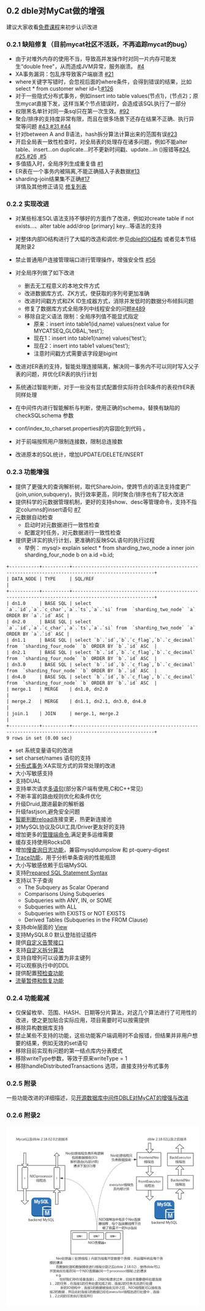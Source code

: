 ## 0.2 dble对MyCat做的增强  
建议大家收看[免费课程](http://edu.itpub.net/course/10225.html)来初步认识改进

### 0.2.1 缺陷修复（目前mycat社区不活跃，不再追踪mycat的bug）

+ 由于对堆外内存的使用不当，导致高并发操作时对同一片内存可能发生“double free"，从而造成JVM异常，服务崩溃。 [#4](https://github.com/actiontech/dble/issues/4)
+ XA事务漏洞：包乱序导致客户端崩溃 [#21](https://github.com/actiontech/dble/issues/21)
+ where关键字写错时，会忽视后面的where条件，会得到错误的结果，比如select * from customer wher id=1;[#126](https://github.com/actiontech/dble/issues/126)
+ 对于一些隐式分布式事务，例如insert into table values(节点1)，(节点2)；原生mycat直接下发，这样当某个节点错误时，会造成该SQL执行了一部分
+ 权限黑名单针对同一条sql只在第一次生效。[#92](https://github.com/actiontech/dble/issues/92)
+ 聚合/排序的支持度非常有限，而且在很多场景下还存在结果不正确、执行异常等问题 [#43](https://github.com/actiontech/dble/issues/43),[#31](https://github.com/actiontech/dble/issues/31),[#44](https://github.com/actiontech/dble/issues/44)
+ 针对between A and B语法，hash拆分算法计算出来的范围有误[#23](https://github.com/actiontech/dble/issues/23)
+ 开启全局表一致性检查时，对全局表的处理存在诸多问题，例如不能alter table、insert...on duplicate...时不更新时间戳、update...in ()报错等[#24](https://github.com/actiontech/dble/issues/24), [#25](https://github.com/actiontech/dble/issues/25),[#26](https://github.com/actiontech/dble/issues/26) ,[#5](https://github.com/actiontech/dble/issues/5)
+ 多值插入时，全局序列生成重复值 [#1](https://github.com/actiontech/dble/issues/1)
+ ER表在一个事务内被隔离,不能正确插入子表数据[#13](https://github.com/actiontech/dble/issues/13)
+ sharding-join结果集不正确[#17](https://github.com/actiontech/dble/issues/17)  
详情及其他修正请见 [修复列表](https://github.com/actiontech/dble/issues?q=is%3Aissue+label%3AMyCAT-issue)

### 0.2.2 实现改进

+ 对某些标准SQL语法支持不够好的方面作了改进，例如对create table if not exists...、alter table add/drop [primary] key...等语法的支持
+ 对整体内部IO结构进行了大幅的改造和调优:参见[dble的IO结构](pic/dble_IO_cn.png) 或者见本节结尾附录2
+ 禁止普通用户连接管理端口进行管理操作，增强安全性 [#56](https://github.com/actiontech/dble/issues/56)
+ 对全局序列做了如下改进
    - 删去无工程意义的本地文件方式
    - 改进数据库方式、ZK方式，使获取的序列号更加准确
    - 改进时间戳方式和ZK ID生成器方式，消除并发低时的数据分布倾斜问题
    - 修复了数据库方式全局序列中线程安全的问题[#489](https://github.com/actiontech/dble/issues/489)
    - 移除自定义语法   限制：全局序列值不能显式指定  
        + 原来：insert into table1(id,name) values(next value for MYCATSEQ_GLOBAL,‘test’);
        + 现在1：insert into table1(name) values(‘test’);
        + 现在2：insert into table1 values(‘test’);
        + 注意时间戳方式需要该字段是bigint 
    
+ 改进对ER表的支持，智能处理连接隔离，解决同一事务内不可以同时写入父子表的问题，并优化ER表的执行计划
+ 系统通过智能判断，对于一些没有显式配置但实际符合ER条件的表视作ER表同样处理
+ 在中间件内进行智能解析与判断，使用正确的schema，替换有缺陷的checkSQLschema 参数 
+ conf/index_to_charset.properties的内容固化到代码 。
+ 对于前端按照用户限制连接数，限制总连接数
+ 改进原本的SQL统计，增加UPDATE/DELETE/INSERT

### 0.2.3 功能增强
    
+ 提供了更强大的查询解析树，取代ShareJoin，使跨节点的语法支持度更广(join,union,subquery)，执行效率更高，同时聚合/排序也有了较大改进
+ 提供科学的元数据管理机制，更好的支持show、desc等管理命令，支持不指定columns的insert语句 [#7](https://github.com/actiontech/dble/issues/7)
+ 元数据自动检查
    - 启动时对元数据进行一致性检查
    - 配置定时任务，对元数据进行一致性检查
+ 提供更详实的执行计划，更准确的反映SQL语句的执行过程
	+ 举例： mysql> explain select * from sharding_two_node a inner join sharding_four_node b on a.id =b.id;


```  
+-----------+----------+----------------------------------------------------------------------------------------------------+
| DATA_NODE | TYPE     | SQL/REF                                                                                            |
+-----------+----------+----------------------------------------------------------------------------------------------------+
| dn1.0     | BASE SQL | select `a`.`id`,`a`.`c_char`,`a`.`ts`,`a`.`si` from  `sharding_two_node` `a` ORDER BY `a`.`id` ASC |
| dn2.0     | BASE SQL | select `a`.`id`,`a`.`c_char`,`a`.`ts`,`a`.`si` from  `sharding_two_node` `a` ORDER BY `a`.`id` ASC |
| dn1.1     | BASE SQL | select `b`.`id`,`b`.`c_flag`,`b`.`c_decimal` from  `sharding_four_node` `b` ORDER BY `b`.`id` ASC  |
| dn2.1     | BASE SQL | select `b`.`id`,`b`.`c_flag`,`b`.`c_decimal` from  `sharding_four_node` `b` ORDER BY `b`.`id` ASC  |
| dn3.0     | BASE SQL | select `b`.`id`,`b`.`c_flag`,`b`.`c_decimal` from  `sharding_four_node` `b` ORDER BY `b`.`id` ASC  |
| dn4.0     | BASE SQL | select `b`.`id`,`b`.`c_flag`,`b`.`c_decimal` from  `sharding_four_node` `b` ORDER BY `b`.`id` ASC  |
| merge.1   | MERGE    | dn1.0, dn2.0                                                                                       |
| merge.2   | MERGE    | dn1.1, dn2.1, dn3.0, dn4.0                                                                         |
| join.1    | JOIN     | merge.1, merge.2                                                                                   |
+-----------+----------+----------------------------------------------------------------------------------------------------+
9 rows in set (0.00 sec)

```


+ set 系统变量语句的改进
+ set charset/names 语句的支持
+ [分布式事务](../2.Function/2.05_distribute_transaction.md):XA实现方式的异常处理的改进
+ 大小写敏感支持
+ 支持DUAL
+ 支持单次请求[多语句](../4.Protocol/4.3_Text_Protocol.md#4311--multi-statement)(部分客户端有使用,C和C++常见)
+ 不断丰富的路由规则优化和条件优化
+ 升级Druid,跟进最新的解析器
+ 升级fastjson,避免安全问题
+ [智能判断reload](../2.Function/2.19_reload_diff.md)连接变更，热更新连接池
+ 对MySQL协议及GUI工具/Driver更友好的支持
+ 增加更多的[管理端命令](../2.Function/2.01_manager_cmd.md),满足更多运维需要
+ 缓存支持使用RocksDB 
+ 增加[慢查询日志功能](../2.Function/2.20_slow_query_log.md)，兼容mysqldumpslow 和 pt-query-digest
+ [Trace功能](../2.Function/2.21_query_trace.md)，用于分析单条查询的性能瓶颈
+ 大小写敏感依赖于后端MySQL
+ 支持[Prepared SQL Statement Syntax](../3.SQL_Syntax/3.3_Prepared_SQL_Syntax.md)
+ 支持以下子查询
  - The Subquery as Scalar Operand
  - Comparisons Using Subqueries
  - Subqueries with ANY, IN, or SOME
  - Subqueries with ALL
  - Subqueries with EXISTS or NOT EXISTS
  - Derived Tables (Subqueries in the FROM Clause)
+ 支持dble层面的 [View](../3.SQL_Syntax/3.1_DDL/3.1.2_DDL%26View_Syntax.md)
+ 支持MySQL8.0 默认登陆验证插件
+ 提供[自定义告警接口](1.config_file/1.11_customized_alert.md)
+ 支持[自定义拆分算法](1.config_file/1.09_dble_route_function_spec.md)
+ 支持自增列可以设置为非主键列
+ 可以观察执行中的DDL
+ 提供配置[预检查功能](../2.Function/2.1_manager_cmd/2.1.13_dryrun.md)
+ [流量暂停和恢复功能](../2.Function/2.1_manager_cmd/2.1.14_pause_resume.md)

### 0.2.4 功能裁减

+ 仅保留枚举、范围、HASH、日期等分片算法，对这几个算法进行了可用性的改进，使之更加贴合实际应用，项目需要时可以按需提供
+ 移除异构数据库支持
+ 禁止某些不支持的功能，这些功能客户端调用时不会报错，但结果并非用户想要的结果，例如无效的set语句
+ 移除目前实现有问题的第一结点库内分表模式
+ 移除writeType参数，等效于原来writeType = 1
+ 移除handleDistributedTransactions 选项，直接支持分布式事务

### 0.2.5 附录
一些功能改进的详细描述，见[开源数据库中间件DBLE对MyCAT的增强与改进](doc/DBLE_enhance_for_MyCAT.pdf)

### 0.2.6 附录2
![dble的IO结构](pic/dble_IO_cn.png)
